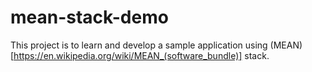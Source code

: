 # mean-stack-demo
This project is to learn and develop a sample application using (MEAN)[https://en.wikipedia.org/wiki/MEAN_(software_bundle)] stack.
